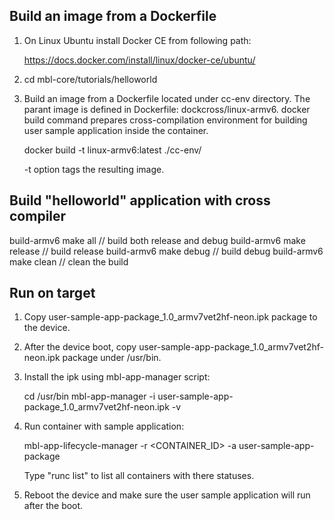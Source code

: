
Build an image from a Dockerfile
--------------------------------

1. On Linux Ubuntu install Docker CE from following path: 

   https://docs.docker.com/install/linux/docker-ce/ubuntu/

2. cd mbl-core/tutorials/helloworld
   
3. Build an image from a Dockerfile located under cc-env directory. 
   The parant image is defined in Dockerfile: dockcross/linux-armv6. 
   docker build command prepares cross-compilation environment for building 
   user sample application inside the container.
   
   docker build -t linux-armv6:latest ./cc-env/
   
   -t option tags the resulting image.
   
   
Build "helloworld" application with cross compiler
--------------------------------------------------

   build-armv6 make all       // build both release and debug
   build-armv6 make release   // build release
   build-armv6 make debug     // build debug
   build-armv6 make clean     // clean the build
   
   
Run on target
-------------

1. Copy user-sample-app-package_1.0_armv7vet2hf-neon.ipk package to the device.

2. After the device boot, copy user-sample-app-package_1.0_armv7vet2hf-neon.ipk 
   package under /usr/bin.

3. Install the ipk using mbl-app-manager script:
   
   cd /usr/bin
   mbl-app-manager -i user-sample-app-package_1.0_armv7vet2hf-neon.ipk -v

4. Run container with sample application:

   mbl-app-lifecycle-manager -r <CONTAINER_ID> -a user-sample-app-package
   
   Type "runc list" to list all containers with there statuses.  
   
5. Reboot the device and make sure the user sample application will run after the boot. 
